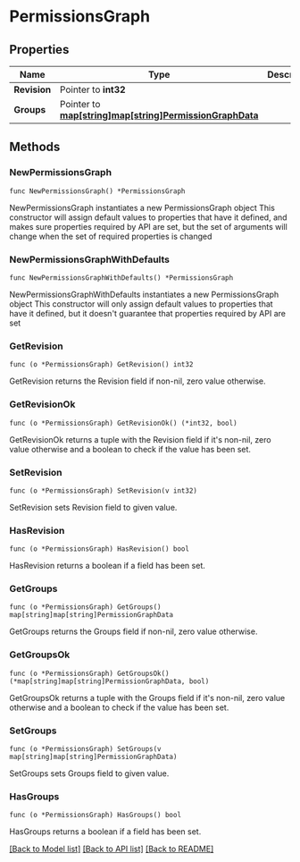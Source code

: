 # PermissionsGraph

## Properties

Name | Type | Description | Notes
------------ | ------------- | ------------- | -------------
**Revision** | Pointer to **int32** |  | [optional] 
**Groups** | Pointer to [**map[string]map[string]PermissionGraphData**](map.md) |  | [optional] 

## Methods

### NewPermissionsGraph

`func NewPermissionsGraph() *PermissionsGraph`

NewPermissionsGraph instantiates a new PermissionsGraph object
This constructor will assign default values to properties that have it defined,
and makes sure properties required by API are set, but the set of arguments
will change when the set of required properties is changed

### NewPermissionsGraphWithDefaults

`func NewPermissionsGraphWithDefaults() *PermissionsGraph`

NewPermissionsGraphWithDefaults instantiates a new PermissionsGraph object
This constructor will only assign default values to properties that have it defined,
but it doesn't guarantee that properties required by API are set

### GetRevision

`func (o *PermissionsGraph) GetRevision() int32`

GetRevision returns the Revision field if non-nil, zero value otherwise.

### GetRevisionOk

`func (o *PermissionsGraph) GetRevisionOk() (*int32, bool)`

GetRevisionOk returns a tuple with the Revision field if it's non-nil, zero value otherwise
and a boolean to check if the value has been set.

### SetRevision

`func (o *PermissionsGraph) SetRevision(v int32)`

SetRevision sets Revision field to given value.

### HasRevision

`func (o *PermissionsGraph) HasRevision() bool`

HasRevision returns a boolean if a field has been set.

### GetGroups

`func (o *PermissionsGraph) GetGroups() map[string]map[string]PermissionGraphData`

GetGroups returns the Groups field if non-nil, zero value otherwise.

### GetGroupsOk

`func (o *PermissionsGraph) GetGroupsOk() (*map[string]map[string]PermissionGraphData, bool)`

GetGroupsOk returns a tuple with the Groups field if it's non-nil, zero value otherwise
and a boolean to check if the value has been set.

### SetGroups

`func (o *PermissionsGraph) SetGroups(v map[string]map[string]PermissionGraphData)`

SetGroups sets Groups field to given value.

### HasGroups

`func (o *PermissionsGraph) HasGroups() bool`

HasGroups returns a boolean if a field has been set.


[[Back to Model list]](../README.md#documentation-for-models) [[Back to API list]](../README.md#documentation-for-api-endpoints) [[Back to README]](../README.md)


